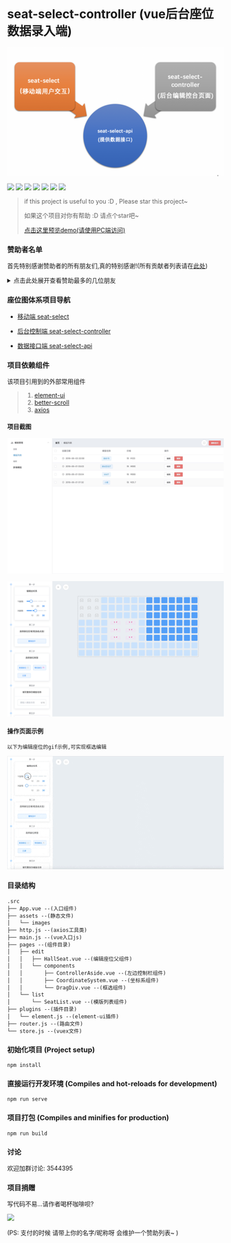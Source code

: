 # seat-select-controller (vue后台座位数据录入端)

![](https://github.com/zenghao0219/files-store/blob/master/seats/process1.png?raw=true)


![](https://img.shields.io/github/stars/zenghao0219/seat-select-controller.svg?style=social)
![](https://img.shields.io/github/forks/zenghao0219/seat-select-controller.svg?style=social)
![](http://progressed.io/bar/100?title=completed)
![](https://img.shields.io/badge/language-vue-green.svg)
![](https://img.shields.io/github/package-json/dependency-version/zenghao0219/seat-select-controller/vue.svg)
![](https://img.shields.io/github/license/zenghao0219/seat-select-controller.svg)
![](https://img.shields.io/github/release/zenghao0219/seat-select-controller.svg)
<!-- ![](https://img.shields.io/github/downloads/zenghao0219/seat-select-controller/total.svg) -->
> if this project is useful to you :D , Please star this project~
>
> 如果这个项目对你有帮助 :D 请点个star吧~
>
> [点击这里预览demo(请使用PC端访问)](https://www.xollipop.top/seats-controller/#/ "请使用PC访问")

### 赞助者名单
首先特别感谢赞助者的所有朋友们,真的特别感谢!(所有贡献者列表请在[此处](https://github.com/zenghao0219/contributors))
<details>
<summary>点击此处展开查看赞助最多的几位朋友</summary>

1. [*磊 (KaelLuo) (¥6.66)](http://github.com/KaelLuo)
2. *磊 (涅槃) (¥100)
3. *升平 (¥8.88)
</details>

### 座位图体系项目导航

- [移动端 seat-select](https://github.com/zenghao0219/seat-select)

- [后台控制端 seat-select-controller](https://github.com/zenghao0219/seat-select-controller)

- [数据接口端 seat-select-api](https://github.com/zenghao0219/seat-select-api)


### 项目依赖组件

该项目引用到的外部常用组件
> 1. [element-ui](https://element.eleme.cn "element-ui")
> 2. [better-scroll](https://github.com/ustbhuangyi/better-scroll "better-scroll")
> 3. [axios](https://github.com/axios/axios "axios")

#### 项目截图

![](https://github.com/zenghao0219/files-store/blob/master/seats/seat-controller-list.jpg?raw=true)


![](https://github.com/zenghao0219/files-store/blob/master/seats/seat-controller-index.png?raw=true)

#### 操作页面示例
```
以下为编辑座位的gif示例,可实现框选编辑
```

![](https://github.com/zenghao0219/files-store/blob/master/seats/seat-controller-demo1.gif?raw=true)

### 目录结构
```
.src
├── App.vue --(入口组件)
├── assets --(静态文件)
│   └── images
├── http.js --(axios工具类)
├── main.js --(vue入口js)
├── pages --(组件目录)
│   ├── edit
│   │   ├── HallSeat.vue --(编辑座位父组件)
│   │   └── components
│   │       ├── ControllerAside.vue --(左边控制栏组件)
│   │       ├── CoordinateSystem.vue --(坐标系组件)
│   │       └── DragDiv.vue --(框选组件)
│   └── list
│       └── SeatList.vue --(模版列表组件)
├── plugins --(插件目录)
│   └── element.js --(element-ui插件)
├── router.js --(路由文件)
└── store.js --(vuex文件)
```
### 初始化项目 (Project setup)
```
npm install
```

### 直接运行开发环境 (Compiles and hot-reloads for development)
```
npm run serve
```

### 项目打包 (Compiles and minifies for production)
```
npm run build
```

### 讨论

欢迎加群讨论: 3544395

### 项目捐赠
写代码不易...请作者喝杯咖啡呗?

![](https://www.xollipop.top/pay.jpeg)

(PS: 支付的时候 请带上你的名字/昵称呀 会维护一个赞助列表~ )
